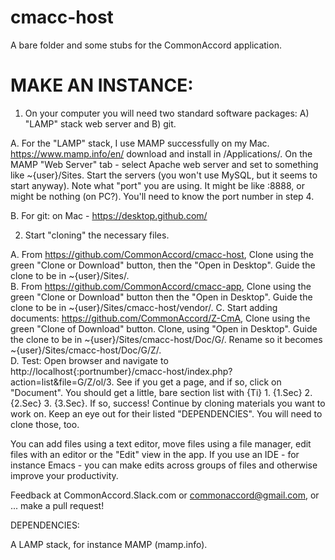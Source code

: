 # cmacc-host<br>
A bare folder and some stubs for the CommonAccord application.  <br>

# MAKE AN INSTANCE:

1.  On your computer you will need two standard software packages:  A) "LAMP" stack web server and B) git.  

  A.  For the "LAMP" stack, I use MAMP successfully on my Mac.  https://www.mamp.info/en/  download and install in /Applications/.  On the MAMP "Web Server" tab - select Apache web server and set to something like ~{user}/Sites.  Start the servers (you won't use MySQL, but it seems to start anyway).  Note what "port" you are using. It might be like :8888, or might be nothing (on PC?). You'll need to know the port number in step 4.
  
  B. For git: on Mac - https://desktop.github.com/ 
  
2. Start "cloning" the necessary files.  

  A. From https://github.com/CommonAccord/cmacc-host, Clone using the green "Clone or Download" button, then the "Open in Desktop".  Guide the clone to be in ~{user}/Sites/.  
  B. From https://github.com/CommonAccord/cmacc-app, Clone using the green "Clone or Download" button then the "Open in Desktop".  Guide the clone to be in ~{user}/Sites/cmacc-host/vendor/.
  C. Start adding documents:  https://github.com/CommonAccord/Z-CmA, Clone using the green "Clone of Download" button.  Clone, using "Open in Desktop".  Guide the clone to be in ~{user}/Sites/cmacc-host/Doc/G/.  Rename so it becomes ~{user}/Sites/cmacc-host/Doc/G/Z/.  
  D. Test:  Open browser and navigate to http://localhost{:portnumber}/cmacc-host/index.php?action=list&file=G/Z/ol/3.  See if you get a page, and if so, click on "Document".  You should get a little, bare section list with {Ti} 1. {1.Sec} 2. {2.Sec} 3. {3.Sec}.  If so, success!  Continue by cloning materials you want to work on.  Keep an eye out for their listed "DEPENDENCIES".  You will need to clone those, too.

You can add files using a text editor, move files using a file manager, edit files with an editor or the "Edit" view in the app.  If you use an IDE - for instance Emacs - you can make edits across groups of files and otherwise improve your productivity.

Feedback at CommonAccord.Slack.com or commonaccord@gmail.com, or ... make a pull request!


DEPENDENCIES:

A LAMP stack, for instance MAMP (mamp.info).
